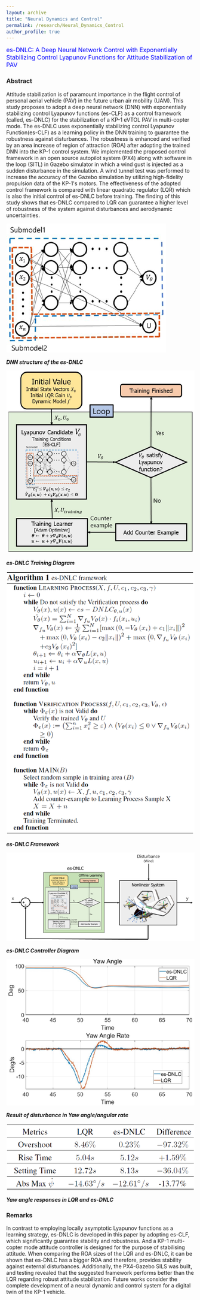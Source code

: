 ```yaml
---
layout: archive
title: "Neural Dynamics and Control"
permalink: /research/Neural_Dynamics_Control
author_profile: true
---
```


<span style="color:blue; font-size:16px"> es-DNLC: A Deep Neural Network Control with Exponentially Stabilizing Control Lyapunov Functions for Attitude Stabilization of PAV </span>

### Abstract

Attitude stabilization is of paramount importance in the flight control of personal aerial vehicle (PAV) in the future urban air mobility (UAM). This study proposes to adopt a deep neural network (DNN) with exponentially stabilizing control Lyapunov functions (es-CLF) as a control framework (called, es-DNLC) for the stabilization of a KP-1 eVTOL PAV in multi-copter mode. The es-DNLC uses exponentially stabilizing control Lyapunov Function(es-CLF) as a learning policy in the DNN training to guarantee the robustness against disturbances. The robustness is enhanced and verified by an area increase of region of attraction (ROA) after adopting the trained DNN into the KP-1 control system. We implemented the proposed control framework in an open source autopilot system (PX4) along with software in the loop (SITL) in Gazebo simulator in which a wind gust is injected as a sudden disturbance in the simulation. A wind tunnel test was performed to increase the accuracy of the Gazebo simulation by utilizing high-fidelity propulsion data of the KP-1's motors. The effectiveness of the adopted control framework is compared with linear quadratic regulator (LQR) which is also the initial control of es-DNLC before training. The finding of this study shows that es-DNLC compared to LQR can guarantee a higher level of robustness of the system against disturbances and aerodynamic uncertainties.

![](../assets/img/es_DNLC_DNN_Structure.png)

***DNN structure of the es-DNLC***

![](../assets/img/es_DNLC_Training_Diagram.png)

***es-DNLC Training Diagram***

![](../assets/img/es_DNLC_Framework.png)

***es-DNLC Framework***

![](../assets/img/es_DNLC_Controller_Diagram.png)

***es-DNLC Controller Diagram***

![](../assets/img/es_DNLC_Yaw_Angle_Stabilization.png)

***Result of disturbance in Yaw angle/angular rate***

![](../assets/img/es_DNLC_Yaw_Angle_Response_Comparison.png)

***Yaw angle responses in LQR and es-DNLC***

### Remarks

In contrast to employing locally asymptotic Lyapunov functions as a learning strategy, es-DNLC is developed in this paper by adopting es-CLF, which significantly guarantee stability and robustness. And a KP-1 multi-copter mode attitude controller is designed for the purpose of stabilising attitude. When comparing the ROA sizes of the LQR and es-DNLC, it can be shown that es-DNLC has a bigger ROA and therefore, provides stability against external disturbances. Additionally, the PX4-Gazebo SILS was built, and testing revealed that the suggested framework performs better than the LQR regarding robust attitude stabilization. Future works consider the complete development of a neural dynamic and control system for a digital twin of the KP-1 vehicle.
